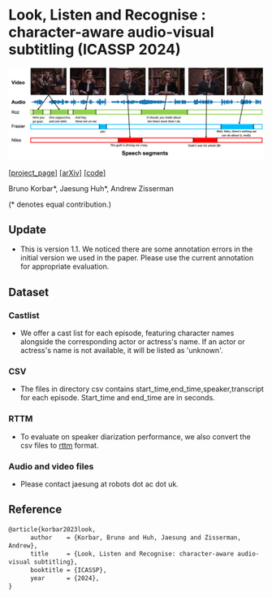 # Look, Listen and Recognise : character-aware audio-visual subtitling (ICASSP 2024)

![teaser](images/teaser.png)

[[project_page]](https://www.robots.ox.ac.uk/~vgg/research/look-listen-recognise/) [[arXiv]](https://arxiv.org/abs/2401.12039) [[code]](https://github.com/JaesungHuh/ca-subtitle)

Bruno Korbar*, Jaesung Huh*, Andrew Zisserman

(* denotes equal contribution.)

## Update
- This is version 1.1. We noticed there are some annotation errors in the initial version we used in the paper. Please use the current annotation for appropriate evaluation.

## Dataset
### Castlist
- We offer a cast list for each episode, featuring character names alongside the corresponding actor or actress's name. If an actor or actress's name is not available, it will be listed as 'unknown'.

### CSV
- The files in directory csv contains start_time,end_time,speaker,transcript for each episode. Start_time and end_time are in seconds.

### RTTM
- To evaluate on speaker diarization performance, we also convert the csv files to [rttm](https://github.com/nryant/dscore?tab=readme-ov-file#rttm) format.

### Audio and video files
- Please contact jaesung at robots dot ac dot uk.

## Reference
```
@article{korbar2023look,
      author    = {Korbar, Bruno and Huh, Jaesung and Zisserman, Andrew},
      title     = {Look, Listen and Recognise: character-aware audio-visual subtitling},
      booktitle = {ICASSP},
      year      = {2024},
}
```
